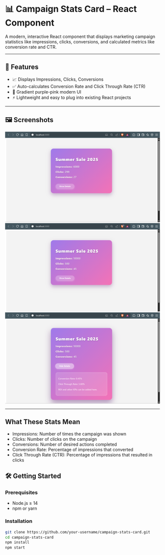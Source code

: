 # 📊 Campaign Stats Card – React Component

A modern, interactive React component that displays marketing campaign statistics like impressions, clicks, conversions, and calculated metrics like conversion rate and CTR.

---

## 🚀 Features

- 📈 Displays Impressions, Clicks, Conversions
- ✅ Auto-calculates Conversion Rate and Click Through Rate (CTR)
- 🎨 Gradient purple-pink modern UI
- ⚡ Lightweight and easy to plug into existing React projects

---

## 🖼️ Screenshots

<!-- Replace with actual image paths -->
![Screenshot 1](https://github.com/anmolp-03/Summer-Internship/blob/main/public/Screenshot2.png?raw=true)
![Screenshot 2](https://github.com/anmolp-03/Summer-Internship/blob/main/public/Screenshot1.png?raw=true)
![Screenshot 3](https://github.com/anmolp-03/Summer-Internship/blob/main/public/Screenshot3.png?raw=true)

---

## What These Stats Mean
- Impressions: Number of times the campaign was shown
- Clicks: Number of clicks on the campaign
- Conversions: Number of desired actions completed
- Conversion Rate: Percentage of impressions that converted
- Click Through Rate (CTR): Percentage of impressions that resulted in clicks

## 🛠️ Getting Started

### Prerequisites

- Node.js ≥ 14
- npm or yarn

### Installation

```bash
git clone https://github.com/your-username/campaign-stats-card.git
cd campaign-stats-card
npm install
npm start
